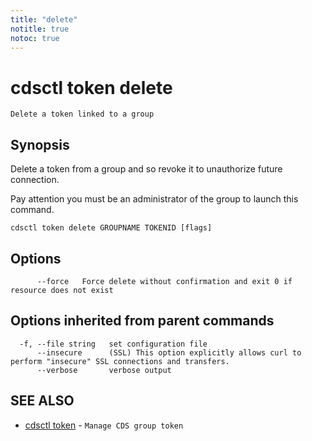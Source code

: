 ```yaml
---
title: "delete"
notitle: true
notoc: true
---
```

# cdsctl token delete

`Delete a token linked to a group`

## Synopsis


Delete a token from a group and so revoke it to unauthorize future connection.

Pay attention you must be an administrator of the group to launch this command.
	

```
cdsctl token delete GROUPNAME TOKENID [flags]
```

## Options

```
      --force   Force delete without confirmation and exit 0 if resource does not exist
```

## Options inherited from parent commands

```
  -f, --file string   set configuration file
      --insecure      (SSL) This option explicitly allows curl to perform "insecure" SSL connections and transfers.
      --verbose       verbose output
```

## SEE ALSO

* [cdsctl token](/docs/components/cdsctl/token/)	 - `Manage CDS group token`

